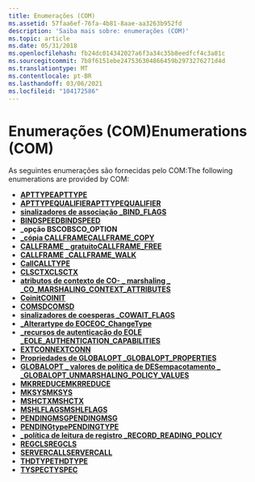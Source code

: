 ```yaml
---
title: Enumerações (COM)
ms.assetid: 57faa6ef-76fa-4b81-8aae-aa3263b952fd
description: 'Saiba mais sobre: enumerações (COM)'
ms.topic: article
ms.date: 05/31/2018
ms.openlocfilehash: fb24dc014342027a6f3a34c35b8eedfcf4c3a81c
ms.sourcegitcommit: 7b8f6151ebe247536304866459b2973276271d4d
ms.translationtype: MT
ms.contentlocale: pt-BR
ms.lasthandoff: 03/06/2021
ms.locfileid: "104172586"
---
```

# <a name="enumerations-com"></a><span data-ttu-id="d51ff-103">Enumerações (COM)</span><span class="sxs-lookup"><span data-stu-id="d51ff-103">Enumerations (COM)</span></span>

<span data-ttu-id="d51ff-104">As seguintes enumerações são fornecidas pelo COM:</span><span class="sxs-lookup"><span data-stu-id="d51ff-104">The following enumerations are provided by COM:</span></span>

-   [<span data-ttu-id="d51ff-105">**APTTYPE**</span><span class="sxs-lookup"><span data-stu-id="d51ff-105">**APTTYPE**</span></span>](/windows/win32/api/objidlbase/ne-objidlbase-apttype)
-   [<span data-ttu-id="d51ff-106">**APTTYPEQUALIFIER**</span><span class="sxs-lookup"><span data-stu-id="d51ff-106">**APTTYPEQUALIFIER**</span></span>](/windows/win32/api/objidlbase/ne-objidlbase-apttype)
-   [<span data-ttu-id="d51ff-107">**sinalizadores de associação \_**</span><span class="sxs-lookup"><span data-stu-id="d51ff-107">**BIND\_FLAGS**</span></span>](/windows/win32/api/objidl/ne-objidl-bind_flags)
-   [<span data-ttu-id="d51ff-108">**BINDSPEED**</span><span class="sxs-lookup"><span data-stu-id="d51ff-108">**BINDSPEED**</span></span>](/windows/win32/api/oleidl/ne-oleidl-bindspeed)
-   <span data-ttu-id="d51ff-109">**\_opção BSCO**</span><span class="sxs-lookup"><span data-stu-id="d51ff-109">**BSCO\_OPTION**</span></span>
-   [<span data-ttu-id="d51ff-110">**\_cópia CALLFRAME**</span><span class="sxs-lookup"><span data-stu-id="d51ff-110">**CALLFRAME\_COPY**</span></span>](/windows/win32/api/callobj/ne-callobj-callframe_copy)
-   [<span data-ttu-id="d51ff-111">**CALLFRAME \_ gratuito**</span><span class="sxs-lookup"><span data-stu-id="d51ff-111">**CALLFRAME\_FREE**</span></span>](/windows/desktop/api/CallObj/ne-callobj-callframe_free)
-   [<span data-ttu-id="d51ff-112">**CALLFRAME \_**</span><span class="sxs-lookup"><span data-stu-id="d51ff-112">**CALLFRAME\_WALK**</span></span>](/windows/desktop/api/CallObj/ne-callobj-callframe_walk)
-   [<span data-ttu-id="d51ff-113">**Call**</span><span class="sxs-lookup"><span data-stu-id="d51ff-113">**CALLTYPE**</span></span>](/windows/win32/api/objidl/ne-objidl-calltype)
-   [<span data-ttu-id="d51ff-114">**CLSCTX**</span><span class="sxs-lookup"><span data-stu-id="d51ff-114">**CLSCTX**</span></span>](/windows/win32/api/wtypesbase/ne-wtypesbase-clsctx)
-   [<span data-ttu-id="d51ff-115">**atributos de contexto de CO- \_ marshaling \_ \_**</span><span class="sxs-lookup"><span data-stu-id="d51ff-115">**CO\_MARSHALING\_CONTEXT\_ATTRIBUTES**</span></span>](/windows/desktop/api/objidl/ne-objidl-co_marshaling_context_attributes)
-   [<span data-ttu-id="d51ff-116">**Coinit**</span><span class="sxs-lookup"><span data-stu-id="d51ff-116">**COINIT**</span></span>](/windows/win32/api/objbase/ne-objbase-coinit)
-   [<span data-ttu-id="d51ff-117">**COMSD**</span><span class="sxs-lookup"><span data-stu-id="d51ff-117">**COMSD**</span></span>](/windows/win32/api/objbase/ne-objbase-comsd)
-   [<span data-ttu-id="d51ff-118">**sinalizadores de coesperas \_**</span><span class="sxs-lookup"><span data-stu-id="d51ff-118">**COWAIT\_FLAGS**</span></span>](/windows/win32/api/combaseapi/ne-combaseapi-cowait_flags)
-   [<span data-ttu-id="d51ff-119">**\_Alterartype do EOC**</span><span class="sxs-lookup"><span data-stu-id="d51ff-119">**EOC\_ChangeType**</span></span>](/windows/win32/api/eventsys/ne-eventsys-eoc_changetype)
-   [<span data-ttu-id="d51ff-120">**\_recursos de autenticação do EOLE \_**</span><span class="sxs-lookup"><span data-stu-id="d51ff-120">**EOLE\_AUTHENTICATION\_CAPABILITIES**</span></span>](/windows/win32/api/objidlbase/ne-objidlbase-eole_authentication_capabilities)
-   [<span data-ttu-id="d51ff-121">**EXTCONN**</span><span class="sxs-lookup"><span data-stu-id="d51ff-121">**EXTCONN**</span></span>](/windows/win32/api/objidlbase/ne-objidlbase-extconn)
-   [<span data-ttu-id="d51ff-122">**Propriedades de GLOBALOPT \_**</span><span class="sxs-lookup"><span data-stu-id="d51ff-122">**GLOBALOPT\_PROPERTIES**</span></span>](/windows/win32/api/objidl/ne-objidl-globalopt_properties)
-   [<span data-ttu-id="d51ff-123">**GLOBALOPT \_ valores de política de DESempacotamento \_ \_**</span><span class="sxs-lookup"><span data-stu-id="d51ff-123">**GLOBALOPT\_UNMARSHALING\_POLICY\_VALUES**</span></span>](/windows/win32/api/objidl/ne-objidl-globalopt_unmarshaling_policy_values)
-   [<span data-ttu-id="d51ff-124">**MKRREDUCE**</span><span class="sxs-lookup"><span data-stu-id="d51ff-124">**MKRREDUCE**</span></span>](/windows/win32/api/objidl/ne-objidl-mkrreduce)
-   [<span data-ttu-id="d51ff-125">**MKSYS**</span><span class="sxs-lookup"><span data-stu-id="d51ff-125">**MKSYS**</span></span>](/windows/win32/api/objidl/ne-objidl-mksys)
-   [<span data-ttu-id="d51ff-126">**MSHCTX**</span><span class="sxs-lookup"><span data-stu-id="d51ff-126">**MSHCTX**</span></span>](/windows/win32/api/wtypesbase/ne-wtypesbase-mshctx)
-   [<span data-ttu-id="d51ff-127">**MSHLFLAGS**</span><span class="sxs-lookup"><span data-stu-id="d51ff-127">**MSHLFLAGS**</span></span>](/windows/win32/api/wtypesbase/ne-wtypesbase-mshlflags)
-   [<span data-ttu-id="d51ff-128">**PENDINGMSG**</span><span class="sxs-lookup"><span data-stu-id="d51ff-128">**PENDINGMSG**</span></span>](/windows/win32/api/objidl/ne-objidl-pendingmsg)
-   [<span data-ttu-id="d51ff-129">**PENDINGtype**</span><span class="sxs-lookup"><span data-stu-id="d51ff-129">**PENDINGTYPE**</span></span>](/windows/win32/api/objidl/ne-objidl-pendingtype)
-   [<span data-ttu-id="d51ff-130">**\_política de leitura de registro \_**</span><span class="sxs-lookup"><span data-stu-id="d51ff-130">**RECORD\_READING\_POLICY**</span></span>](/windows/desktop/api/TxLogpub/ne-txlogpub-record_reading_policy)
-   [<span data-ttu-id="d51ff-131">**REGCLS**</span><span class="sxs-lookup"><span data-stu-id="d51ff-131">**REGCLS**</span></span>](/windows/win32/api/combaseapi/ne-combaseapi-regcls)
-   [<span data-ttu-id="d51ff-132">**SERVERCALL**</span><span class="sxs-lookup"><span data-stu-id="d51ff-132">**SERVERCALL**</span></span>](/windows/win32/api/objidl/ne-objidl-servercall)
-   [<span data-ttu-id="d51ff-133">**THDTYPE**</span><span class="sxs-lookup"><span data-stu-id="d51ff-133">**THDTYPE**</span></span>](/windows/win32/api/objidlbase/ne-objidlbase-thdtype)
-   [<span data-ttu-id="d51ff-134">**TYSPEC**</span><span class="sxs-lookup"><span data-stu-id="d51ff-134">**TYSPEC**</span></span>](/windows/win32/api/wtypes/ne-wtypes-tyspec)

 

 
